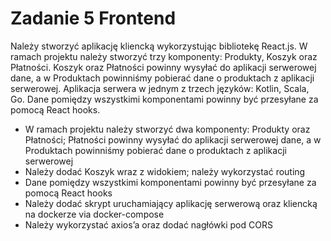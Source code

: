 # Zadanie 5 Frontend

Należy stworzyć aplikację kliencką wykorzystując bibliotekę React.js. W ramach projektu należy stworzyć trzy komponenty: Produkty, Koszyk oraz Płatności. Koszyk oraz Płatności powinny wysyłać do aplikacji serwerowej dane, a w Produktach powinniśmy pobierać dane o produktach z aplikacji serwerowej. Aplikacja serwera w jednym z trzech języków: Kotlin, Scala, Go. Dane pomiędzy wszystkimi komponentami powinny być przesyłane za pomocą React hooks.

- W ramach projektu należy stworzyć dwa komponenty: Produkty oraz Płatności; Płatności powinny wysyłać do aplikacji serwerowej dane, a w Produktach powinniśmy pobierać dane o produktach z aplikacji serwerowej
- Należy dodać Koszyk wraz z widokiem; należy wykorzystać routing
- Dane pomiędzy wszystkimi komponentami powinny być przesyłane za pomocą React hooks
- Należy dodać skrypt uruchamiający aplikację serwerową oraz kliencką na dockerze via docker-compose
- Należy wykorzystać axios’a oraz dodać nagłówki pod CORS